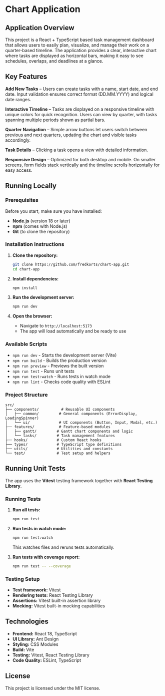 # Chart Application

## Application Overview

This project is a React + TypeScript based task management dashboard that allows users to easily plan, visualize, and manage their work on a quarter-based timeline. The application provides a clear, interactive chart where tasks are displayed as horizontal bars, making it easy to see schedules, overlaps, and deadlines at a glance.

## Key Features

**Add New Tasks** – Users can create tasks with a name, start date, and end date. Input validation ensures correct format (DD.MM.YYYY) and logical date ranges.

**Interactive Timeline** – Tasks are displayed on a responsive timeline with unique colors for quick recognition. Users can view by quarter, with tasks spanning multiple periods shown as partial bars.

**Quarter Navigation** – Simple arrow buttons let users switch between previous and next quarters, updating the chart and visible tasks accordingly.

**Task Details** – Clicking a task opens a view with detailed information.

**Responsive Design** – Optimized for both desktop and mobile. On smaller screens, form fields stack vertically and the timeline scrolls horizontally for easy access.

## Running Locally

### Prerequisites

Before you start, make sure you have installed:

- **Node.js** (version 18 or later)
- **npm** (comes with Node.js)
- **Git** (to clone the repository)

### Installation Instructions

1. **Clone the repository:**

   ```bash
   git clone https://github.com/fredkorts/chart-app.git
   cd chart-app
   ```

2. **Install dependencies:**

   ```bash
   npm install
   ```

3. **Run the development server:**

   ```bash
   npm run dev
   ```

4. **Open the browser:**
   - Navigate to `http://localhost:5173`
   - The app will load automatically and be ready to use

### Available Scripts

- `npm run dev` - Starts the development server (Vite)
- `npm run build` - Builds the production version
- `npm run preview` - Previews the built version
- `npm run test` - Runs unit tests
- `npm run test:watch` - Runs tests in watch mode
- `npm run lint` - Checks code quality with ESLint

### Project Structure

```
src/
├── components/          # Reusable UI components
│   ├── common/         # General components (ErrorDisplay, LoadingSpinner)
│   └── ui/             # UI components (Button, Input, Modal, etc.)
├── features/           # Feature-based modules
│   ├── gantt/         # Gantt chart components and logic
│   └── tasks/         # Task management features
├── hooks/             # Custom React hooks
├── types/             # TypeScript type definitions
├── utils/             # Utilities and constants
└── test/              # Test setup and helpers
```

## Running Unit Tests

The app uses the **Vitest** testing framework together with **React Testing Library**.

### Running Tests

1. **Run all tests:**

   ```bash
   npm run test
   ```

2. **Run tests in watch mode:**

   ```bash
   npm run test:watch
   ```

   This watches files and reruns tests automatically.

3. **Run tests with coverage report:**

   ```bash
   npm run test -- --coverage
   ```

### Testing Setup

- **Test framework:** Vitest
- **Rendering tests:** React Testing Library
- **Assertions:** Vitest built-in assertion library
- **Mocking:** Vitest built-in mocking capabilities

## Technologies

- **Frontend:** React 18, TypeScript
- **UI Library:** Ant Design
- **Styling:** CSS Modules
- **Build:** Vite
- **Testing:** Vitest, React Testing Library
- **Code Quality:** ESLint, TypeScript

## License

This project is licensed under the MIT license.
